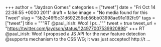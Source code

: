 
+++
author = "Jaydson Gomes"
categories = ["tweet"]
date = "Fri Oct 14 22:36:55 +0000 2011"
draft = false
image = "No media found for this Tweet"
slug = "5b2c46f5c31d692256eb56bb03998ae91e192fc9"
tags = ["tweet"]
title = """RT @paul_irish: Woo! I pr..."""
tweet = true
tweet_url = "https://twitter.com/jaydson/status/124977007539920898"
+++
RT @paul_irish: Woo! I proposed a JS API for the new feature detection @supports mechanism to the CSS WG; it was just accepted! http://t ...
